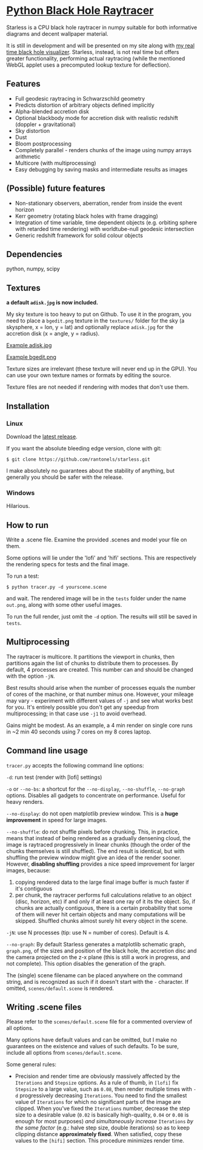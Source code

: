 # [Python Black Hole Raytracer](http://spiro.fisica.unipd.it/~antonell/starless/)

Starless is a CPU black hole raytracer in numpy suitable for both informative diagrams and decent wallpaper material.

It is still in development and will be presented on my site along with [my real time black hole visualizer](http://spiro.fisica.unipd.it/~antonell/schwarzschild). Starless, instead, is not real time but offers greater functionality, performing actual raytracing (while the mentioned WebGL applet uses a precomputed lookup texture for deflection).

## Features

- Full geodesic raytracing in Schwarzschild geometry
- Predicts distortion of arbitrary objects defined implicitly
- Alpha-blended accretion disk
- Optional blackbody mode for accretion disk with realistic redshift (doppler + gravitational)
- Sky distortion
- Dust
- Bloom postprocessing
- Completely parallel - renders chunks of the image using numpy arrays arithmetic
- Multicore (with multiprocessing)
- Easy debugging by saving masks and intermediate results as images

## (Possible) future features

- Non-stationary observers, aberration, render from inside the event horizon
- Kerr geometry (rotating black holes with frame dragging)
- Integration of time variable, time dependent objects (e.g. orbiting sphere with retarded time rendering) with worldtube-null geodesic intersection
- Generic redshift framework for solid colour objects

## Dependencies

python, numpy, scipy

## Textures

**a default `adisk.jpg` is now included.**

My sky texture is too heavy to put on Github. To use it in the program, you need to place a `bgedit.png` texture in the `textures/` folder for the sky (a skysphere, x = lon, y = lat) and optionally replace `adisk.jpg` for the accretion disk (x = angle, y = radius).

[Example adisk.jpg](http://i.imgur.com/eUR6ytQ.jpg)

[Example bgedit.png](http://svs.gsfc.nasa.gov/vis/a000000/a003500/a003572/TychoSkymapII.t5_04096x02048.jpg)

Texture sizes are irrelevant (these texture will never end up in the GPU). You can use your own texture names or formats by editing the source.

Texture files are not needed if rendering with modes that don't use them.

## Installation

### Linux

Download the [latest release](https://github.com/rantonels/starless/releases).

If you want the absolute bleeding edge version, clone with git:

```
$ git clone https://github.com/rantonels/starless.git
```

I make absolutely no guarantees about the stability of anything, but generally you should be safer with the release.

### Windows

Hilarious.

## How to run

Write a .scene file. Examine the provided .scenes and model your file on them.

Some options will lie under the 'lofi' and 'hifi' sections. This are respectively the rendering specs for tests and the final image.

To run a test:

```
$ python tracer.py -d yourscene.scene
```

and wait. The rendered image will be in the `tests` folder under the name `out.png`, along with some other useful images.

To run the full render, just omit the `-d` option. The results will still be saved in `tests`.

## Multiprocessing

The raytracer is multicore. It partitions the viewport in chunks, then partitions again the list of chunks to distribute them to processes. By default, 4 processes are created. This number can and should be changed with the option `-jN`. 

Best results should arise when the number of processes equals the number of cores of the machine, or that number minus one. However, your mileage may vary - experiment with different values of `-j` and see what works best for you. It's entirely possible you don't get any speedup from multiprocessing; in that case use `-j1` to avoid overhead.

Gains might be modest. As an example, a 4 min render on single core runs in ~2 min 40 seconds using 7 cores on my 8 cores laptop.

## Command line usage

`tracer.py` accepts the following command line options:

`-d`: run test (render with [lofi] settings)

`-o` or `--no-bs`: a shortcut for the `--no-display`, `--no-shuffle`, `--no-graph` options. Disables all gadgets to concentrate on performance. Useful for heavy renders.

`--no-display`: do not open matplotlib preview window. This is a **huge improvement** in speed for large images.

`--no-shuffle`: do not shuffle pixels before chunking. This, in practice, means that instead of being rendered as a gradually densening cloud, the image is raytraced progressively in linear chunks (though the order of the chunks themselves is still shuffled). The end result is identical, but with shuffling the preview window might give an idea of the render sooner. However, **disabling shuffling** provides a nice speed improvement for larger images, because:

1) copying rendered data to the large final image buffer is much faster if it's contiguous
2) per chunk, the raytracer performs full calculations relative to an object (disc, horizon, etc) if and only if at least one ray of it its the object. So, if chunks are actually contiguous, there is a certain probability that some of them will never hit certain objects and many computations will be skipped. Shuffled chunks almost surely hit every object in the scene.

`-jN`: use N processes (tip: use N = number of cores). Default is 4.

`--no-graph`: By default Starless generates a matplotlib schematic graph, `graph.png`, of the sizes and position of the black hole, the accretion disc and the camera projected on the z-x plane (this is still a work in progress, and not complete). This option disables the generation of the graph.

The (single) scene filename can be placed anywhere on the command string, and is recognized as such if it doesn't start with the `-` character. If omitted, `scenes/default.scene` is rendered.

## Writing .scene files

Please refer to the `scenes/default.scene` file for a commented overview of all options.

Many options have default values and can be omitted, but I make no guarantees on the existence and values of such defaults. To be sure, include all options from `scenes/default.scene`.

Some general rules:

* Precision and render time are obviously massively affected by the `Iterations` and `Stepsize` options. As a rule of thumb, in `[lofi]` fix `Stepsize` to a large value, such as `0.08`, then render multiple times with `-d` progressively decreasing `Iterations`. You need to find the smallest value of `Iterations` for which no significant parts of the image are clipped. When you've fixed the `Iterations` number, decrease the step size to a desirable value (`0.02` is basically high-quality, `0.04` or `0.08` is enough for most purposes) *and simultaneously increase* `Iterations` *by the same factor* (e.g.: halve step size, double iterations) so as to keep clipping distance **approximately fixed**. When satisfied, copy these values to the `[hifi]` section. This procedure minimizes render time.
